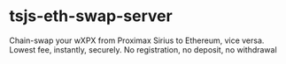 # tsjs-eth-swap-server
Chain-swap your wXPX from Proximax Sirius to Ethereum, vice versa. Lowest fee, instantly, securely. No registration, no deposit, no withdrawal
